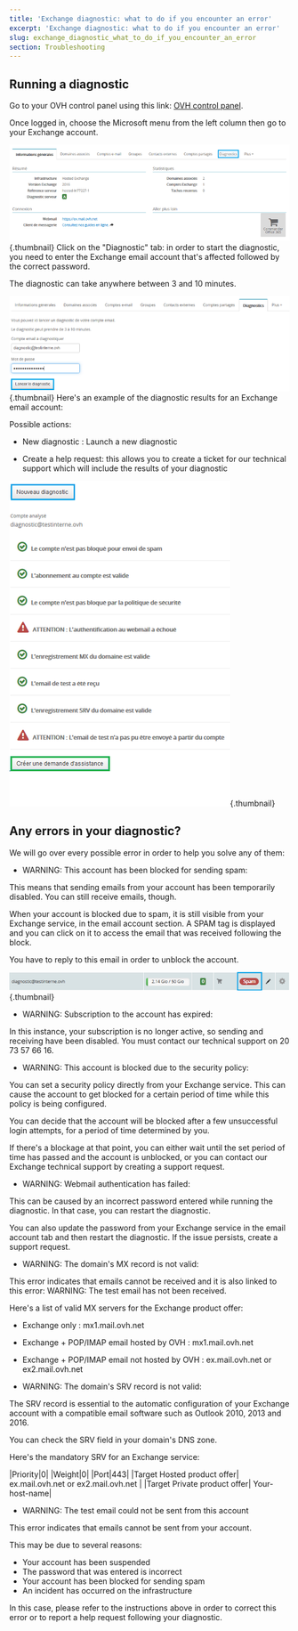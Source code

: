```yaml
---
title: 'Exchange diagnostic: what to do if you encounter an error'
excerpt: 'Exchange diagnostic: what to do if you encounter an error'
slug: exchange_diagnostic_what_to_do_if_you_encounter_an_error
section: Troubleshooting
---
```



## Running a diagnostic
Go to your OVH control panel using this link: [OVH control panel](https://www.ovh.com/ca/en/manager/web/login/).

Once logged in, choose the Microsoft menu from the left column then go to your Exchange account.

![](images/img_4450.jpg){.thumbnail}
Click on the "Diagnostic" tab: in order to start the diagnostic, you need to enter the Exchange email account that's affected followed by the correct password.

The diagnostic can take anywhere between 3 and 10 minutes.

![](images/img_4451.jpg){.thumbnail}
Here's an example of the diagnostic results for an Exchange email account:

Possible actions:


- New diagnostic : Launch a new diagnostic

- Create a help request: this allows you to create a ticket for our technical support which will include the results of your diagnostic



![](images/img_4471.jpg){.thumbnail}


## Any errors in your diagnostic?
We will go over every possible error in order to help you solve any of them:


- WARNING: This account has been blocked for sending spam:


This means that sending emails from your account has been temporarily disabled. You can still receive emails, though.

When your account is blocked due to spam, it is still visible from your Exchange service, in the email account section. A SPAM tag is displayed and you can click on it to access the email that was received following the block.

You have to reply to this email in order to unblock the account.

![](images/img_4453.jpg){.thumbnail}

- WARNING: Subscription to the account has expired:


In this instance, your subscription is no longer active, so sending and receiving have been disabled. You must contact our technical support on 20 73 57 66 16.

- WARNING: This account is blocked due to the security policy:


You can set a security policy directly from your Exchange service. This can cause the account to get blocked for a certain period of time while this policy is being configured.

You can decide that the account will be blocked after a few unsuccessful login attempts, for a period of time determined by you. 

If there's a blockage at that point, you can either wait until the set period of time has passed and the account is unblocked, or you can contact our Exchange technical support by creating a support request.

- WARNING: Webmail authentication has failed:


This can be caused by an incorrect password entered while running the diagnostic. In that case, you can restart the diagnostic.

You can also update the password from your Exchange service in the email account tab and then restart the diagnostic. If the issue persists, create a support request.

- WARNING: The domain's MX record is not valid:


This error indicates that emails cannot be received and it is also linked to this error: WARNING: The test email has not been received.

Here's a list of valid MX servers for the Exchange product offer:


- Exchange only : mx1.mail.ovh.net
- Exchange + POP/IMAP email hosted by OVH : mx1.mail.ovh.net
- Exchange + POP/IMAP email not hosted by OVH : ex.mail.ovh.net or ex2.mail.ovh.net



- WARNING: The domain's SRV record is not valid:


The SRV record is essential to the automatic configuration of your Exchange account with a compatible email software such as Outlook 2010, 2013 and 2016.

You can check the SRV field in your domain's DNS zone.

Here's the mandatory SRV for an Exchange service:

|Priority|0|
|Weight|0|
|Port|443|
|Target Hosted product offer| ex.mail.ovh.net or ex2.mail.ovh.net |
|Target Private product offer| Your-host-name|



- WARNING: The test email could not be sent from this account 


This error indicates that emails cannot be sent from your account.

This may be due to several reasons:


- Your account has been suspended
- The password that was entered is incorrect
- Your account has been blocked for sending spam
- An incident has occurred on the infrastructure


In this case, please refer to the instructions above in order to correct this error or to report a help request following your diagnostic.

